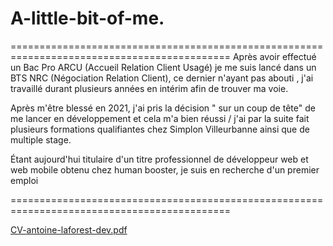 # A-little-bit-of-me.

============================================================================================
Après avoir effectué un Bac Pro ARCU (Accueil Relation Client Usagé) je me suis lancé dans un BTS NRC (Négociation Relation Client), ce dernier n'ayant pas abouti , j'ai travaillé durant plusieurs années en intérim afin de trouver ma voie.

Après m'être blessé en 2021, j'ai pris la décision " sur un coup de tête" de me lancer en développement et cela m'a bien réussi / j'ai par la suite fait plusieurs formations qualifiantes chez Simplon Villeurbanne ainsi que de multiple stage.

Étant aujourd'hui titulaire d'un titre professionnel de développeur web et web mobile obtenu chez human booster, je suis en recherche d'un premier emploi

============================================================================================

[CV-antoine-laforest-dev.pdf](https://github.com/ALF-PARYA/A-little-bit-of-me./files/14589187/CV-antoine-laforest-dev.pdf)
